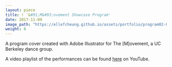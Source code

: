 ```yaml
---
layout: piece
title: ! '&#91;M&#93;ovement Showcase Program'
date: 2017-11-09
image_path: "https://ellefcheung.github.io/assets/portfolio/program02-01.png"
weight: 6
---
```


A program cover created with Adobe Illustrator for The [M]ovement, a UC Berkeley dance group.

A video playlist of the performances can be found [here](https://www.youtube.com/watch?v=wnlDrZconIc&list=PL8YrTYYN_JTMzmenRrryxpgH9_snYNPkQ) on YouTube.